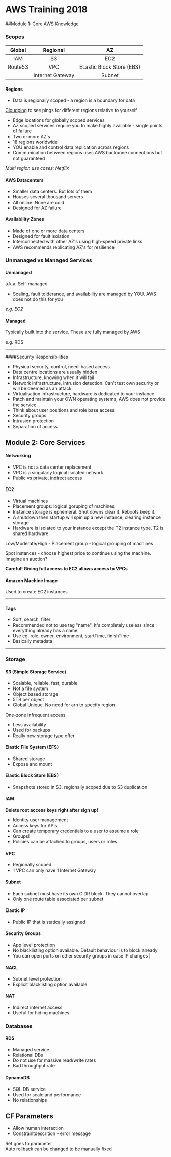# AWS Training 2018

##Module 1: Core AWS Knowledge

### Scopes
|Global|Regional|AZ|
|:---:|:---:|:---:|
|IAM|S3|EC2
|Route53|VPC|ELastic Block Store (EBS)
| |Internet Gateway|Subnet

#### Regions
- Data is regionally scoped - a region is a boundary for data
  
[Cloudping](cloudping.info) to see pings for different regions relative to yourself  

- Edge locations for globally scoped services
- AZ scoped services require you to make highly available - single points of failure
- Two or more AZ's
- 18 regions worldwide
- YOU enable and control data replication across regions
- Communication between regions uses AWS backbone connections but not guaranteed


*Multi region use cases: Netflix*

#### AWS Datacenters
- Smaller data centers. But lots of them
- Houses several thousand servers
- All online. None are cold
- Designed for AZ failure

#### Availability Zones
- Made of one or more data centers
- Designed for fault isolation
- Interconnected with other AZ's using high-speed private links
- AWS recommends replicating AZ's for resilience

### Unmanaged vs Managed Services

#### Unmanaged

a.k.a. Self-managed  
- Scaling, fault tolderance, and availability are managed by YOU. AWS does not do this for you

*e.g. EC2*

#### Managed
Typically built into the service. These are fully managed by AWS

e.g. RDS

---

####Security Responsibilities
-	Physical security, control, need-based access
-	Data centre locations are usually hidden
-	Infrastructure, knowing when it will fail 
-	Network infrastructure, intrusion detection. Can’t test own security or will be deemed as an attack.
-	Virtualisation infrastructure, hardware is dedicated to your instance 
-	Patch and maintain your OWN operating systems, AWS does not provide the service 
-	Think about user positions and role base access 
-	Security groups 
-	Intrusion protection 
-	Separation of access 

## Module 2: Core Services

#### Networking
- VPC is not a data center replacement
- VPC is a singularly logical isolated network
- Public vs private, indirect access

#### EC2
- Virtual machines
- Placement groups: logical goruping of machines
- Instance storage is ephemeral. Shut downs clear it. Reboots keep it. 
- A shutdown then startup will spin up a new instance, clearing instance storage  
- Hardware is isolated to your instance except the T2 instance type. T2 is shared hardware  

Low/Moderate/High - Placement group - logical grouping of machines

Spot instances - choose highest price to continue using the machine. Imagine an auction?

**Careful! Giving full access to EC2 allows access to VPCs**

#### Amazon Machine Image

Used to create EC2 instances

---

#### Tags
- Sort, search, filter
- Recommended not to use tag "name". It's completely useless since everything already has a name
- Use eg. role, owner, environment, startTime, finishTime
- Basically metadata

---

### Storage

#### S3 (Simple Storage Service)
- Scalable, reliable, fast, durable
- Not a file system
- Object based storage
- 5TB per object
- Global Unique. No need for arn to specify region

One-zone infrequent access
- Less availability
- Used for backups
- Really new storage type offer

#### Elastic File System (EFS)
- Shared storage
- Expose and mount

#### Elastic Block Store (EBS)
- Snapshots stored in S3, regionally scoped due to S3 duplication

#### IAM
**Delete root access keys right after sign up!**
- Identity user management
- Access keys for APIs
- Can create temporary credentials to a user to assume a role
- Groups!
- Policies can be attached to groups, users or roles

#### VPC
- Regionally scoped
- 1 VPC can only have 1 Internet Gateway

#### Subnet
- Each subnet must have its own CIDR block. They cannot overlap
- Only one route table associated per subnet

#### Elastic IP
- Public IP that is statically assigned

#### Security Groups
- App level protection
- No blacklisting option available. Default behaviour is to block already
- You can open ports on other security groups in case IP changes
|
#### NACL
- Subnet level protection
- Explicit blacklisting option available

#### NAT
- Indirect internet access
- Useful for hiding machines

### Databases

#### RDS
- Managed service
- Relational DBs
- Do not use for massive read/write rates
- Bad throughput rate

#### DynamoDB
- SQL DB service
- Used for scale and performance
- No relationships








## CF Parameters
- Allow human interaction
- Constraintdescrition - error message

Ref goes to parameter  
Auto rollback can be changed to be manually fixed